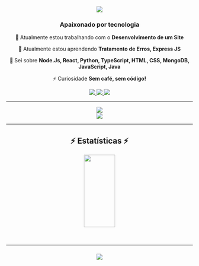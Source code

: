 <!--<img align="right" src="https://visitor-badge.laobi.icu/badge?page_id=salesp07.salesp07" />-->

<h1 align="center">
    <img src="https://readme-typing-svg.herokuapp.com/?font=Righteous&size=35&center=true&vCenter=true&width=500&height=70&duration=4000&lines=Olá!+👋;+Eu+Sou+William+Bento!;" />
</h1>

<h3 align="center">Apaixonado por tecnologia</h3>



<div align="center">
 
 🔭 Atualmente estou trabalhando com o **Desenvolvimento de um Site**
 
 🌱 Atualmente estou aprendendo **Tratamento de Erros, Express JS**

 💬 Sei sobre **Node.Js, React, Python, TypeScript, HTML, CSS, MongoDB, JavaScript, Java**

 ⚡ Curiosidade **Sem café, sem código!**
 
 </div>
 
<div align="center"> 
  <a href="adm.williambento@gmail.com">
    <img src="https://img.shields.io/badge/Gmail-333333?style=for-the-badge&logo=gmail&logoColor=red" />
  </a>
  <a href="https://www.linkedin.com/in/william-bento/" target="_blank">
    <img src="https://img.shields.io/badge/LinkedIn-0077B5?style=for-the-badge&logo=linkedin&logoColor=white" target="_blank" />
  </a>
  <a href="https://github.com/williambento" target="_blank">
     <img src="https://img.shields.io/badge/Portfolio-FF5722?style=for-the-badge&logo=todoist&logoColor=white" target="_blank" /> <!-- sqlite, safari, google-chrome are other good icon options -->
  </a>
</div>

 <hr/>
 
<!--<h2 align="center">⚒️ Linguagens-Frameworks-Ferramentas ⚒️</h2>-->
<div align="center">
    <img src="https://skillicons.dev/icons?i=nodejs,github,python,javascript,typescript,mongodb,c,java" /><br>
    <img src="https://skillicons.dev/icons?i=react,flask,html,css,vscode,figma,git" />
</div>

<!--
<hr/>
<div align="center">
  <h2>🐍 Minhas Contribuições 🐍</h2>
  <br>
  <img alt="snake eating my contributions" src="https://raw.githubusercontent.com/williambento/williambento/output/github-contribution-grid-snake.svg" />
  
  <br/><br/><br/>
</div>
-->

<hr/>

<h2 align="center">⚡ Estatísticas ⚡</h2>
<div align="center">  
 <!-- <img width="49%" height="195px" src="https://github-readme-stats.vercel.app/api?username=williambento&show_icons=true&count_private=true&hide_border=true&title_color=ff91a4&icon_color=ff91a4&text_color=c9d1d9&bg_color=0d1117" alt="William Bento github stats" /> -->
 <img width="41%" height="195px" src="https://github-readme-stats.vercel.app/api/top-langs/?username=williambento&layout=compact&hide_border=true&title_color=ff91a4&text_color=ff91a4&bg_color=0d1117" />
</div> 
<br/><br/>
<hr/>

<h3 align="center">
    <img src="https://readme-typing-svg.herokuapp.com/?font=Righteous&size=25&center=true&vCenter=true&width=500&height=70&duration=4000&lines=Obrigado+pela+visita!+✌️;+Volte+sempre!;Estou+sempre+disposto+a+colaborar+:)">
</h3>
